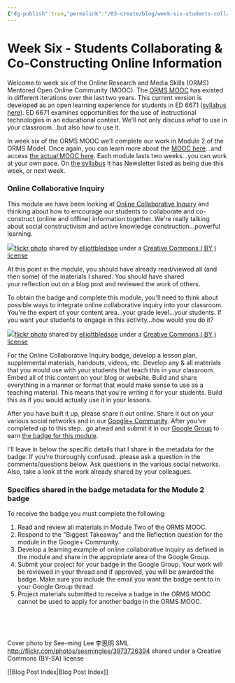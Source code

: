 ```yaml
---
{"dg-publish":true,"permalink":"/03-create/blog/week-six-students-collaborating-and-co-constructing-online-information/","title":"Week Six - Students Collaborating & Co-Constructing Online Information #ORMSMOOC","tags":["online-collaborative-inquiry","orms"]}
---
```


# Week Six - Students Collaborating & Co-Constructing Online Information

Welcome to week six of the Online Research and Media Skills (ORMS) Mentored Open Online Community (MOOC). The [ORMS MOOC](http://wiobyrne.com/join-the-orms-mooc/) has existed in different iterations over the last two years. This current version is developed as an open learning experience for students in ED 6671 ([syllabus here](https://docs.google.com/document/d/18rvWMAKhnbKiSgOalGLXsE1TrBpO62mhvQXV1OeU9SY/edit?usp=sharing)). ED 6671 examines opportunities for the use of instructional technologies in an educational context. We’ll not only discuss _what_ to use in your classroom…but also _how_ to use it.

In week six of the ORMS MOOC we’ll complete our work in Module 2 of the ORMS Model. Once again, you can learn more about the [MOOC here](http://wiobyrne.com/join-the-orms-mooc/)...and access [the actual MOOC here](https://sites.google.com/site/ormsmodel/). Each module lasts two weeks…you can work at your own pace. On [the syllabus](https://docs.google.com/document/d/18rvWMAKhnbKiSgOalGLXsE1TrBpO62mhvQXV1OeU9SY/edit) it has Newsletter listed as being due this week, or next week.

### Online Collaborative Inquiry

This module we have been looking at [Online Collaborative Inquiry](https://sites.google.com/site/ormsmodel/modules/module-2-online-collaborative-inquiry) and thinking about how to encourage our students to collaborate and co-construct (online and offline) information together. We're really talking about social constructivism and active knowledge construction...powerful learning.

[![](images/2799653850_98c1f9a3ff.jpg)](http://flickr.com/photos/flashphotographyandscreams/2799653850 "collaborative art 5")[flickr photo](http://flickr.com/photos/flashphotographyandscreams/2799653850 "collaborative art 5") shared by [elliottbledsoe](http://flickr.com/people/flashphotographyandscreams) under a [Creative Commons ( BY ) license](http://creativecommons.org/licenses/by/2.0/)

At this point in the module, you should have already read/viewed all (and then some) of the materials I shared. You should have shared your reflection out on a blog post and reviewed the work of others.

To obtain the badge and complete this module, you'll need to think about possible ways to integrate online collaborative inquiry into your classroom. You're the expert of your content area...your grade level...your students. If you want your students to engage in this activity...how would you do it?

[![](images/2798801785_a76c69e84e.jpg)](http://flickr.com/photos/flashphotographyandscreams/2798801785 "collaborative art 4")[flickr photo](http://flickr.com/photos/flashphotographyandscreams/2798801785 "collaborative art 4") shared by [elliottbledsoe](http://flickr.com/people/flashphotographyandscreams) under a [Creative Commons ( BY ) license](http://creativecommons.org/licenses/by/2.0/)

For the Online Collaborative Inquiry badge, develop a lesson plan, supplemental materials, handouts, videos, etc. Develop any & all materials that you would use with your students that teach this in your classroom. Embed all of this content on your blog or website. Build and share everything in a manner or format that would make sense to use as a teaching material. This means that you're writing it for your students. Build this as if you would actually use it in your lessons.

After you have built it up, please share it out online. Share it out on your various social networks and in our [Google+ Community](https://plus.google.com/communities/109374663190019101967?utm_source=chrome_ntp_icon&utm_medium=chrome_app&utm_campaign=chrome). After you've completed up to this step...go ahead and submit it in our [Google Group](https://groups.google.com/forum/#!forum/ormsclass) to earn [the badge for this module](https://badges.mozilla.org/en-US/badges/badge/Online-Collaborative-Inquiry-Exemplar-Badge).

I'll leave in below the specific details that I share in the metadata for the badge. If you're thoroughly confused...please ask a question in the comments/questions below. Ask questions in the various social networks. Also, take a look at the work already shared by your colleagues.

### Specifics shared in the badge metadata for the Module 2 badge

To receive the badge you must complete the following:

1. Read and review all materials in Module Two of the ORMS MOOC.
2. Respond to the "Biggest Takeaway" and the Reflection question for the module in the Google+ Community.
3. Develop a learning example of online collaborative inquiry as defined in the module and share in the appropriate area of the Google Group.
4. Submit your project for your badge in the Google Group. Your work will be reviewed in your thread and if approved, you will be awarded the badge. Make sure you include the email you want the badge sent to in your Google Group thread.
5. Project materials submitted to receive a badge in the ORMS MOOC cannot be used to apply for another badge in the ORMS MOOC.

 

 

Cover photo by See-ming Lee 李思明 SML http://flickr.com/photos/seeminglee/3973726394 shared under a Creative Commons (BY-SA) license

[[Blog Post Index\|Blog Post Index]]